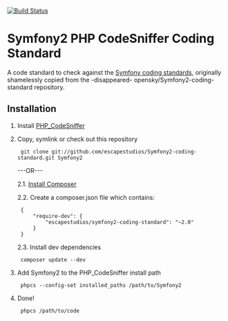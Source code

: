 [![Build Status](https://secure.travis-ci.org/escapestudios/Symfony2-coding-standard.png)](http://travis-ci.org/escapestudios/Symfony2-coding-standard)

Symfony2 PHP CodeSniffer Coding Standard
========================================

A code standard to check against the [Symfony coding standards](http://symfony.com/doc/current/contributing/code/standards.html), originally shamelessly copied from the -disappeared- opensky/Symfony2-coding-standard repository.

Installation
------------

1. Install [PHP_CodeSniffer](https://github.com/squizlabs/PHP_CodeSniffer)

2. Copy, symlink or check out this repository

        git clone git://github.com/escapestudios/Symfony2-coding-standard.git Symfony2

    ---OR---

    2.1. [Install Composer](https://getcomposer.org/doc/00-intro.md)

    2.2. Create a composer.json file which contains:

        {
            "require-dev": {
                "escapestudios/symfony2-coding-standard": "~2.0"
            }
        }

    2.3. Install dev dependencies

        composer update --dev

3. Add Symfony2 to the PHP_CodeSniffer install path 

        phpcs --config-set installed_paths /path/to/Symfony2

4. Done!

        phpcs /path/to/code